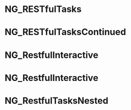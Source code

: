 # NG_RESTfulTasks
# NG_RESTfulTasksContinued
# NG_RestfulInteractive
# NG_RestfulInteractive
# NG_RestfulTasksNested
